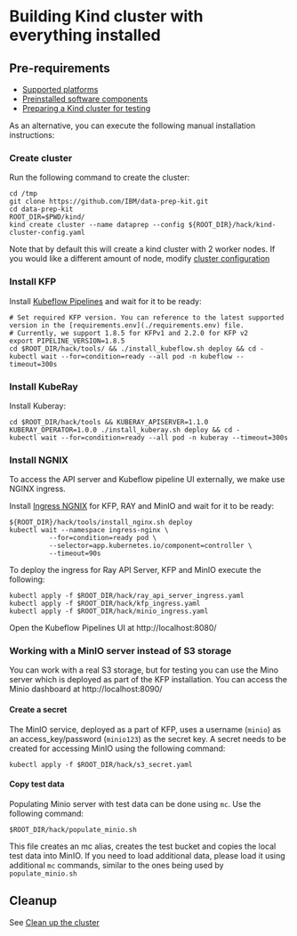 # Building Kind cluster with everything installed

## Pre-requirements

- [Supported platforms](../kfp/doc/setup.md#kind_platforms)
- [Preinstalled software components](../kfp/doc/setup.md#kind)
- [Preparing a Kind cluster for testing](../kfp/doc/setup.md#installation)

As an alternative, you can execute the following manual installation instructions:

### Create cluster

Run the following command to create the cluster:

```shell
cd /tmp
git clone https://github.com/IBM/data-prep-kit.git
cd data-prep-kit
ROOT_DIR=$PWD/kind/
kind create cluster --name dataprep --config ${ROOT_DIR}/hack/kind-cluster-config.yaml
```

Note that by default this will create a kind cluster with 2 worker nodes. If you would like a different
amount of node, modify [cluster configuration](hack/kind-cluster-config.yaml)

### Install KFP

Install [Kubeflow Pipelines](https://www.kubeflow.org/docs/components/pipelines/v1/installation/standalone-deployment/#deploying-kubeflow-pipelines) and wait for it to be ready:

```shell
# Set required KFP version. You can reference to the latest supported version in the [requirements.env](./requirements.env) file.
# Currently, we support 1.8.5 for KFPv1 and 2.2.0 for KFP v2
export PIPELINE_VERSION=1.8.5
cd $ROOT_DIR/hack/tools/ && ./install_kubeflow.sh deploy && cd -
kubectl wait --for=condition=ready --all pod -n kubeflow --timeout=300s
```

### Install KubeRay

Install Kuberay:

```shell
cd $ROOT_DIR/hack/tools && KUBERAY_APISERVER=1.1.0 KUBERAY_OPERATOR=1.0.0 ./install_kuberay.sh deploy && cd -
kubectl wait --for=condition=ready --all pod -n kuberay --timeout=300s
```


### Install NGNIX

To access the API server and Kubeflow pipeline UI externally, we make use NGINX ingress.

Install [Ingress NGNIX](https://kind.sigs.k8s.io/docs/user/ingress/#ingress-nginx) for KFP, RAY and MinIO and wait for it to be ready:

```shell
${ROOT_DIR}/hack/tools/install_nginx.sh deploy
kubectl wait --namespace ingress-nginx \
          --for=condition=ready pod \
          --selector=app.kubernetes.io/component=controller \
          --timeout=90s
```

To deploy the ingress for Ray API Server, KFP and MinIO execute the following:
```shell
kubectl apply -f $ROOT_DIR/hack/ray_api_server_ingress.yaml
kubectl apply -f $ROOT_DIR/hack/kfp_ingress.yaml
kubectl apply -f $ROOT_DIR/hack/minio_ingress.yaml
```

Open the Kubeflow Pipelines UI at  http://localhost:8080/


### Working with a MinIO server instead of S3 storage
You can work with a real S3 storage, but for testing you can use the Mino server which is deployed as part of the KFP
installation. You can access the Minio dashboard at http://localhost:8090/

#### Create a secret
The MinIO service, deployed as a part of KFP, uses a username (`minio`) as an access_key/password (`minio123`)
as the secret key.
A secret needs to be created for accessing MinIO using the following command:

```shell
kubectl apply -f $ROOT_DIR/hack/s3_secret.yaml
```

#### Copy test data

Populating Minio server with test data can be done using `mc`. Use the following command:

```shell
$ROOT_DIR/hack/populate_minio.sh
```

This file creates an mc alias, creates the test bucket and copies the local test data into MinIO. If you need
to load additional data, please load it using additional `mc` commands, similar to the ones being
used by `populate_minio.sh`


## Cleanup
See [Clean up the cluster](../kfp/doc/setup.md#cleanup)
